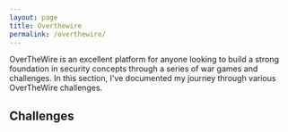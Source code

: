 ```yaml
---
layout: page
title: Overthewire
permalink: /overthewire/
---
```


OverTheWire is an excellent platform for anyone looking to build a strong foundation in security concepts through a series of war games and challenges. In this section, I've documented my journey through various OverTheWire challenges.

## Challenges
